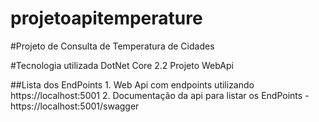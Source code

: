 # projetoapitemperature


#Projeto de Consulta de Temperatura de Cidades

#Tecnologia utilizada
DotNet Core 2.2
Projeto WebApi


##Lista dos EndPoints 1. Web Api com endpoints utilizando https://localhost:5001 2. Documentação da api para listar os EndPoints - https://localhost:5001/swagger
